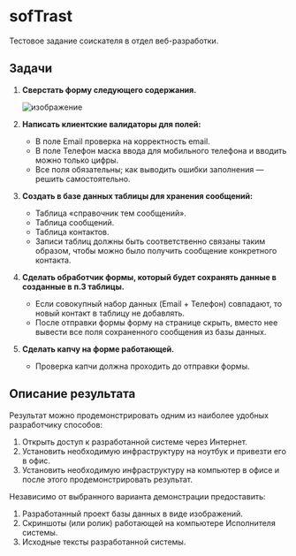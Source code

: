 # sofTrast

Тестовое задание соискателя в отдел веб-разработки.

## Задачи

1. **Сверстать форму следующего содержания.**
   
   ![изображение](https://github.com/user-attachments/assets/2fe396df-c92b-4e70-9ca7-8bafdc934a68)
3. **Написать клиентские валидаторы для полей:**
   - В поле Email проверка на корректность email.
   - В поле Телефон маска ввода для мобильного телефона и вводить можно только цифры.
   - Все поля обязательны; как выводить ошибки заполнения — решить самостоятельно.

4. **Создать в базе данных таблицы для хранения сообщений:**
   - Таблица «справочник тем сообщений».
   - Таблица сообщений.
   - Таблица контактов.
   - Записи таблиц должны быть соответственно связаны таким образом, чтобы можно было получить сообщение конкретного контакта.

5. **Сделать обработчик формы, который будет сохранять данные в созданные в п.3 таблицы.** 
   - Если совокупный набор данных (Email + Телефон) совпадают, то новый контакт в таблицу не добавлять.
   - После отправки формы форму на странице скрыть, вместо нее вывести все поля сохраненного сообщения из базы данных.

6. **Сделать капчу на форме работающей.** 
   - Проверка капчи должна проходить до отправки формы.

## Описание результата

Результат можно продемонстрировать одним из наиболее удобных разработчику способов:
1. Открыть доступ к разработанной системе через Интернет.
2. Установить необходимую инфраструктуру на ноутбук и привезти его в офис.
3. Установить необходимую инфраструктуру на компьютер в офисе и после этого продемонстрировать результат.

Независимо от выбранного варианта демонстрации предоставить:
1. Разработанный проект базы данных в виде изображений.
2. Скриншоты (или ролик) работающей на компьютере Исполнителя системы.
3. Исходные тексты разработанной системы.
